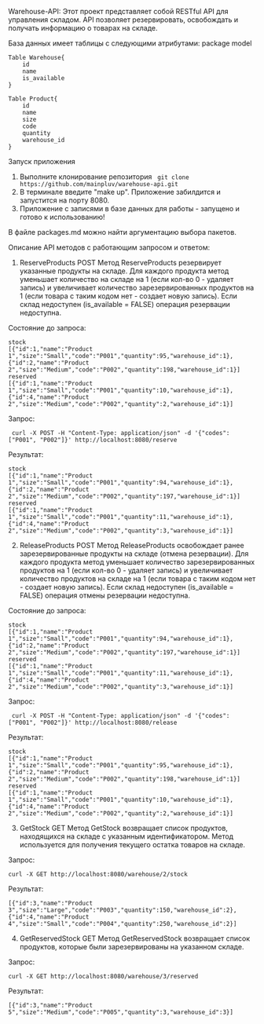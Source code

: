 Warehouse-API:
Этот проект представляет собой RESTful API для управления складом. API позволяет резервировать, освобождать и получать информацию о товарах на складе.

База данных имеет таблицы c следующими атрибутами:
package model
```
Table Warehouse{
    id
    name
    is_available
}

Table Product{
    id
    name
    size
    code
    quantity
    warehouse_id
}
```

Запуск приложения
1. Выполните клонирование репозитория
    ``` git clone https://github.com/mainpluv/warehouse-api.git```
3. В терминале введите "make up". Приложение забилдится и запустится на порту 8080. 
4. Приложение с записями в базе данных для работы - запущено и готово к использованию!

В файле packages.md можно найти аргументацию выбора пакетов.

Описание API методов с работающим запросом и ответом:

1. ReserveProducts POST
Метод ReserveProducts резервирует указанные продукты на складе. Для каждого продукта метод уменьшает количество на складе на 1 (если кол-во 0 - удаляет запись) и увеличивает количество зарезервированных продуктов на 1 (если товара с таким кодом нет - создает новую запись). Если склад недоступен (is_available = FALSE) операция резервации недоступна.

Состояние до запроса:
```
stock
[{"id":1,"name":"Product 1","size":"Small","code":"P001","quantity":95,"warehouse_id":1},{"id":2,"name":"Product 2","size":"Medium","code":"P002","quantity":198,"warehouse_id":1}]
reserved
[{"id":1,"name":"Product 1","size":"Small","code":"P001","quantity":10,"warehouse_id":1},{"id":4,"name":"Product 2","size":"Medium","code":"P002","quantity":2,"warehouse_id":1}]
```
Запрос:
```
 curl -X POST -H "Content-Type: application/json" -d '{"codes":["P001", "P002"]}' http://localhost:8080/reserve
```
Результат:
```
stock
[{"id":1,"name":"Product 1","size":"Small","code":"P001","quantity":94,"warehouse_id":1},{"id":2,"name":"Product 2","size":"Medium","code":"P002","quantity":197,"warehouse_id":1}]
reserved
[{"id":1,"name":"Product 1","size":"Small","code":"P001","quantity":11,"warehouse_id":1},{"id":4,"name":"Product 2","size":"Medium","code":"P002","quantity":3,"warehouse_id":1}]

```

2. ReleaseProducts POST
Метод ReleaseProducts освобождает ранее зарезервированные продукты на складе (отмена резервации). Для каждого продукта метод уменьшает количество зарезервированных продуктов на 1 (если кол-во 0 - удаляет запись) и увеличивает количество продуктов на складе на 1 (если товара с таким кодом нет - создает новую запись). Если склад недоступен (is_available = FALSE) операция отмены резервации недоступна.

Состояние до запроса:
```
stock
[{"id":1,"name":"Product 1","size":"Small","code":"P001","quantity":94,"warehouse_id":1},{"id":2,"name":"Product 2","size":"Medium","code":"P002","quantity":197,"warehouse_id":1}]
reserved
[{"id":1,"name":"Product 1","size":"Small","code":"P001","quantity":11,"warehouse_id":1},{"id":4,"name":"Product 2","size":"Medium","code":"P002","quantity":3,"warehouse_id":1}]
```
Запрос:
```
 curl -X POST -H "Content-Type: application/json" -d '{"codes":["P001", "P002"]}' http://localhost:8080/release
```
Результат:
```
stock
[{"id":1,"name":"Product 1","size":"Small","code":"P001","quantity":95,"warehouse_id":1},{"id":2,"name":"Product 2","size":"Medium","code":"P002","quantity":198,"warehouse_id":1}]
reserved
[{"id":1,"name":"Product 1","size":"Small","code":"P001","quantity":10,"warehouse_id":1},{"id":4,"name":"Product 2","size":"Medium","code":"P002","quantity":2,"warehouse_id":1}]

```

3. GetStock GET
Метод GetStock возвращает список продуктов, находящихся на складе с указанным идентификатором. Метод используется для получения текущего остатка товаров на складе.

Запрос:
```
curl -X GET http://localhost:8080/warehouse/2/stock
```
Результат:
```
[{"id":3,"name":"Product 3","size":"Large","code":"P003","quantity":150,"warehouse_id":2},{"id":4,"name":"Product 4","size":"Small","code":"P004","quantity":250,"warehouse_id":2}]
```

4. GetReservedStock GET
Метод GetReservedStock возвращает список продуктов, которые были зарезервированы на указанном складе.

Запрос:
```
curl -X GET http://localhost:8080/warehouse/3/reserved
```
Результат:
```
[{"id":3,"name":"Product 5","size":"Medium","code":"P005","quantity":3,"warehouse_id":3}]
```
